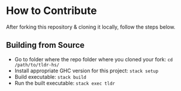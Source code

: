 # How to Contribute
After forking this repository & cloning it locally, follow the steps below.

## Building from Source
- Go to folder where the repo folder where you cloned your fork: `cd /path/to/tldr-hs/`
- Install appropriate GHC version for this project: `stack setup`
- Build executable: `stack build`
- Run the built executable: `stack exec tldr`